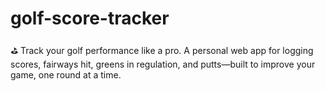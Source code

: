 # golf-score-tracker
⛳ Track your golf performance like a pro. A personal web app for logging scores, fairways hit, greens in regulation, and putts—built to improve your game, one round at a time.
